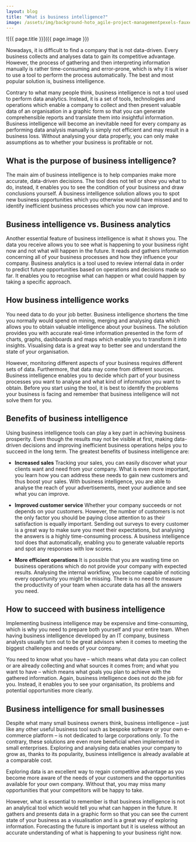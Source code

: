```yaml
---
layout: blog
title: "What is business intelligence?"
image: /assets/img/background-hoto_agile-project-managementpexels-fauxels-3184325-2048x1365.jpg
---
```

![{{ page.title }}]({{ page.image }})

Nowadays, it is difficult to find a company that is not data-driven. Every business collects and analyses data to gain its competitive advantage. However, the process of gathering and then interpreting information manually is rather time-consuming and error-prone, which is why it is wiser to use a tool to perform the process automatically. The best and most popular solution is, business intelligence.

Contrary to what many people think, business intelligence is not a tool used to perform data analytics. Instead, it is a set of tools, technologies and operations which enable a company to collect and then present valuable data of an organisation in a graphic form so that you can generate comprehensible reports and translate them into insightful information.  Business intelligence will become an inevitable need for every company as performing data analysis manually is simply not efficient and may result in a business loss. Without analysing your data properly, you can only make assumptions as to whether your business is profitable or not.

## What is the purpose of business intelligence?
The main aim of business intelligence is to help companies make more accurate, data-driven decisions. The tool does not tell or show you what to do, instead, it enables you to see the condition of your business and draw conclusions yourself. A business intelligence solution allows you to spot new business opportunities which you otherwise would have missed and to identify inefficient business processes which you now can improve.

## Business intelligence vs. Business analytics
Another essential feature of business intelligence is what it shows you. The data you receive allows you to see what is happening to your business right now and not what will happen in the future. It reads and gathers information concerning all of your business processes and how they influence your company. Business analytics is a tool used to review internal data in order to predict future opportunities based on operations and decisions made so far. It enables you to recognise what can happen or what could happen by taking a specific approach.

## How business intelligence works
You need data to do your job better. Business intelligence shortens the time you normally would spend on mining, merging and analysing data which allows you to obtain valuable intelligence about your business. The solution provides you with accurate real-time information presented in the form of charts, graphs, dashboards and maps which enable you to transform it into insights. Visualising data is a great way to better see and understand the state of your organisation.

However, monitoring different aspects of your business requires different sets of data. Furthermore, that data may come from different sources. Business intelligence enables you to decide which part of your business processes you want to analyse and what kind of information you want to obtain. Before you start using the tool, it is best to identify the problems your business is facing and remember that business intelligence will not solve them for you.

## Benefits of business intelligence
Using business intelligence tools can play a key part in achieving business prosperity. Even though the results may not be visible at first, making data-driven decisions and improving inefficient business operations helps you to succeed in the long term. The greatest benefits of business intelligence are:

- **Increased sales**
Tracking your sales, you can easily discover what your clients want and need from your company. What is even more important, you learn how you can address these needs to gain new customers and thus boost your sales. With business intelligence, you are able to analyse the reach of your advertisements, meet your audience and see what you can improve.

- **Improved customer service**
Whether your company succeeds or not depends on your customers. However, the number of customers is not the only factor you should be paying close attention to as their satisfaction is equally important. Sending out surveys to every customer is a great way to make sure you meet their expectations, but analysing the answers is a highly time-consuming process. A business intelligence tool does that automatically, enabling you to generate valuable reports and spot any responses with low scores.

- **More efficient operations**
It is possible that you are wasting time on business operations which do not provide your company with expected results. Analysing the internal workflow, you become capable of noticing every opportunity you might be missing. There is no need to measure the productivity of your team when accurate data has all the answers you need.

## How to succeed with business intelligence
Implementing business intelligence may be expensive and time-consuming, which is why you need to prepare both yourself and your entire team. When having business intelligence developed by an IT company, business analysts usually turn out to be great advisors when it comes to meeting the biggest challenges and needs of your company.

You need to know what you have – which means what data you can collect or are already collecting and what sources it comes from; and what you want to have – which means what goals you plan to achieve with the gathered information. Again, business intelligence does not do the job for you. Instead, it enables you to see your organisation, its problems and potential opportunities more clearly.

## Business intelligence for small businesses
Despite what many small business owners think, business intelligence – just like any other useful business tool such as bespoke software or your own e-commerce platform – is not dedicated to large corporations only. To the contrary, these solutions are even more beneficial when implemented in small enterprises. Exploring and analysing data enables your company to grow as, thanks to its popularity, business intelligence is already available at a comparable cost.

Exploring data is an excellent way to regain competitive advantage as you become more aware of the needs of your customers and the opportunities available for your own company. Without that, you may miss many opportunities that your competitors will be happy to take.

However, what is essential to remember is that business intelligence is not an analytical tool which would tell you what can happen in the future. It gathers and presents data in a graphic form so that you can see the current state of your business as a visualisation and is a great way of exploring information. Forecasting the future is important but it is useless without an accurate understanding of what is happening to your business right now.
